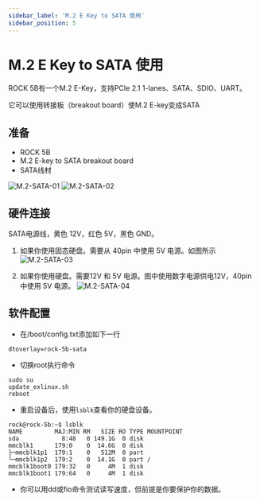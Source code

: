 ```yaml
---
sidebar_label: 'M.2 E Key to SATA 使用'
sidebar_position: 5
---
```


# M.2 E Key to SATA 使用

ROCK 5B有一个M.2 E-Key，支持PCIe 2.1 1-lanes、SATA、SDIO、UART。

它可以使用转接板（breakout board）使M.2 E-key变成SATA

## 准备

- ROCK 5B
- M.2 E-key to SATA breakout board
- SATA线材

![M.2-SATA-01](/zh/img/rock5b/m2-sata-01.png)
![M.2-SATA-02](/zh/img/rock5b/m2-sata-02.png)

## 硬件连接

SATA电源线，黄色 12V，红色 5V，黑色 GND。

1. 如果你使用固态硬盘。需要从 40pin 中使用 5V 电源。如图所示
![M.2-SATA-03](/zh/img/rock5b/m2-sata-03.jpg)

2. 如果你使用硬盘。需要12V 和 5V 电源。图中使用数字电源供电12V，40pin 中使用 5V 电源。
![M.2-SATA-04](/zh/img/rock5b/m2-sata-04.jpg)

## 软件配置

- 在/boot/config.txt添加如下一行
```
dtoverlay=rock-5b-sata
```

- 切换root执行命令
```
sudo su
update_exlinux.sh
reboot
```

- 重启设备后，使用```lsblk```查看你的硬盘设备。
```
rock@rock-5b:~$ lsblk 
NAME         MAJ:MIN RM   SIZE RO TYPE MOUNTPOINT
sda            8:48   0 149.1G  0 disk 
mmcblk1      179:0    0  14.6G  0 disk 
├─mmcblk1p1  179:1    0   512M  0 part 
└─mmcblk1p2  179:2    0  14.1G  0 part /
mmcblk1boot0 179:32   0     4M  1 disk 
mmcblk1boot1 179:64   0     4M  1 disk
```

- 你可以用dd或fio命令测试读写速度，但前提是你要保护你的数据。
